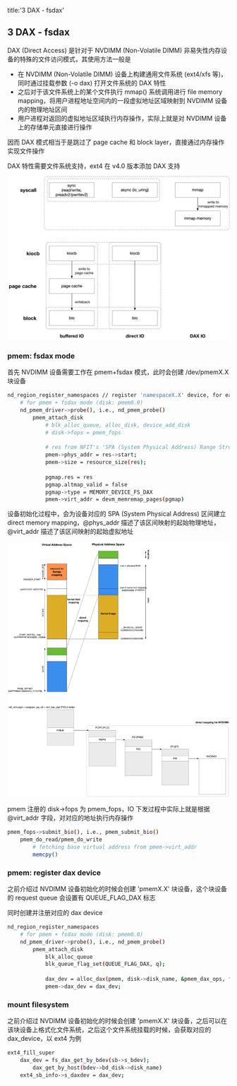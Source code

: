 title:'3 DAX - fsdax'
## 3 DAX - fsdax

DAX (Direct Access) 是针对于 NVDIMM (Non-Volatile DIMM) 非易失性内存设备的特殊的文件访问模式，其使用方法一般是

- 在 NVDIMM (Non-Volatile DIMM) 设备上构建通用文件系统 (ext4/xfs 等)，同时通过挂载参数 (-o dax) 打开文件系统的 DAX 特性
- 之后对于该文件系统上的某个文件执行 mmap() 系统调用进行 file memory mapping，将用户进程地址空间内的一段虚拟地址区域映射到 NVDIMM 设备内的物理地址区间
- 用户进程对返回的虚拟地址区域执行内存操作，实际上就是对 NVDIMM 设备上的存储单元直接进行操作

因而 DAX 模式相当于是跳过了 page cache 和 block layer，直接通过内存操作实现文件操作

DAX 特性需要文件系统支持，ext4 在 v4.0 版本添加 DAX 支持

![fs_access_mode](media/16018006548876/fs_access_mode.jpg)


### pmem: fsdax mode

首先 NVDIMM 设备需要工作在 pmem+fsdax 模式，此时会创建 /dev/pmemX.X 块设备

```sh
nd_region_register_namespaces // register 'namespaceX.X' device, for each namespace in this region
    # for pmem + fsdax mode (disk: pmem0.0)
    nd_pmem_driver->probe(), i.e., nd_pmem_probe()
        pmem_attach_disk
            # blk_alloc_queue, alloc_disk, device_add_disk
            # disk->fops = pmem_fops
            
            # res from NFIT's 'SPA (System Physical Address) Range Structure'
            pmem->phys_addr = res->start;
            pmem->size = resource_size(res);
            
            pgmap.res = res
            pgmap.altmap_valid = false
            pgmap->type = MEMORY_DEVICE_FS_DAX
            pmem->virt_addr = devm_memremap_pages(pgmap)
```


设备初始化过程中，会为设备对应的 SPA (System Physical Address) 区间建立 direct memory mapping，@phys_addr 描述了该区间映射的起始物理地址，@virt_addr 描述了该区间映射的起始虚拟地址

![pmem_fsdax_page_table](media/16018006548876/pmem_fsdax_page_table.jpg)


pmem 注册的 disk->fops 为 pmem_fops，IO 下发过程中实际上就是根据 @virt_addr 字段，对对应的地址执行内存操作

```sh
pmem_fops->submit_bio(), i.e., pmem_submit_bio()
    pmem_do_read/pmem_do_write
        # fetching base virtual address from pmem->virt_addr
        memcpy()
```


### pmem: register dax device

之前介绍过 NVDIMM 设备初始化的时候会创建 'pmemX.X' 块设备，这个块设备的 request queue 会设置有 QUEUE_FLAG_DAX 标志

同时创建并注册对应的 dax device

```sh
nd_region_register_namespaces
    # for pmem + fsdax mode (disk: pmem0.0)
    nd_pmem_driver->probe(), i.e., nd_pmem_probe()       
        pmem_attach_disk
            blk_alloc_queue
            blk_queue_flag_set(QUEUE_FLAG_DAX, q);
            
            dax_dev = alloc_dax(pmem, disk->disk_name, &pmem_dax_ops, flags);
            pmem->dax_dev = dax_dev;
```


### mount filesystem

之前介绍过 NVDIMM 设备初始化的时候会创建 'pmemX.X' 块设备，之后可以在该块设备上格式化文件系统，之后这个文件系统挂载的时候，会获取对应的 dax_device，以 ext4 为例

```sh
ext4_fill_super
    dax_dev = fs_dax_get_by_bdev(sb->s_bdev);
        dax_get_by_host(bdev->bd_disk->disk_name)
    ext4_sb_info->s_daxdev = dax_dev;
```


